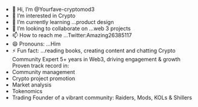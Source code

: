 - 👋 Hi, I’m @Yourfave-cryptomod3
- 👀 I’m interested in Crypto
- 🌱 I’m currently learning ...product design
- 💞️ I’m looking to collaborate on ...web 3 projects
- 📫 How to reach me ...Twitter:Amazing26385117
- 😄 Pronouns: ...Him 
- ⚡ Fun fact: ...reading books, creating content and chatting 
Crypto Community Expert
5+ years in Web3, driving engagement & growth
Proven track record in:
- Community management
- Crypto project promotion
- Market analysis
- Tokenomics
- Trading
Founder of a vibrant community: Raiders, Mods, KOLs & Shillers
